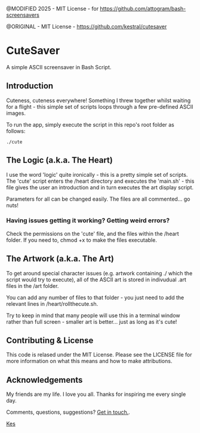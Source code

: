 @MODIFIED 2025 - MIT License - for https://github.com/attogram/bash-screensavers

@ORIGINAL - MIT License - https://github.com/kestraI/cutesaver


CuteSaver
=========

A simple ASCII screensaver in Bash Script.


Introduction
------------

Cuteness, cuteness everywhere! Something I threw together whilst waiting for a flight - this simple set of scripts loops through a few pre-defined ASCII images.

To run the app, simply execute the script in this repo's root folder as follows:

```bash:
./cute
```


The Logic (a.k.a. The Heart)
----------------------------

I use the word 'logic' quite ironically - this is a pretty simple set of scripts. The 'cute' script enters the /heart directory and executes the 'main.sh' - this file gives the user an introduction and in turn executes the art display script.

Parameters for all can be changed easily. The files are all commented... go nuts!

### Having issues getting it working? Getting weird errors?

Check the permissions on the 'cute' file, and the files within the /heart folder. If you need to, chmod +x to make the files executable.


The Artwork (a.k.a. The Art)
----------------------------

To get around special character issues (e.g. artwork containing ./ which the script would try to execute), all of the ASCII art is stored in indivudual .art files in the /art folder.

You can add any number of files to that folder - you just need to add the relevant lines in /heart/rollthecute.sh.

Try to keep in mind that many people will use this in a terminal window rather than full screen - smaller art is better... just as long as it's cute!


Contributing & License
--------------

This code is relased under the MIT License. Please see the LICENSE file for more information on what this means and how to make attributions.

Acknowledgements
----------------

My friends are my life. I love you all. Thanks for inspiring me every single day.

Comments, questions, suggestions? [Get in touch.](mailto:kes@kesgai.com).

[Kes](http://www.kesgai.com)